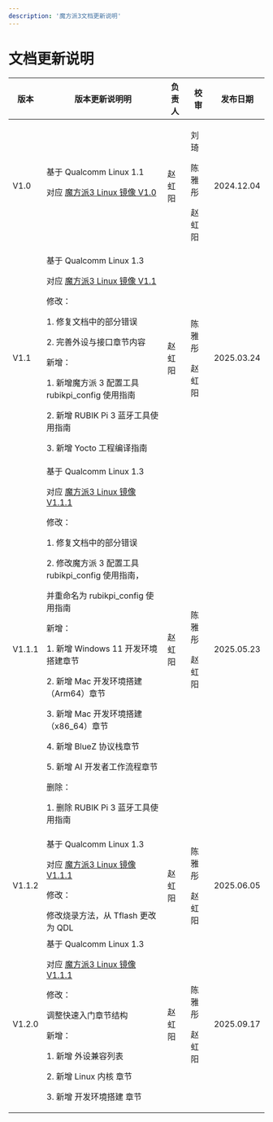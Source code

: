 ```yaml
---
description: '魔方派3文档更新说明'
---
```


# 文档更新说明

| 版本     | 版本更新说明明                                                                                                                                                                                              | 负责人  | 校审          | 发布日期          |
| ------ | ---------------------------------------------------------------------------------------------------------------------------------------- | --- | ----------- | ------------ |
| V1.0   | 基于 Qualcomm Linux 1.1<p>对应 [魔方派3 Linux 镜像 V1.0](https://thundercomm.s3.ap-northeast-1.amazonaws.com/uploads/web/rubik-pi-3/FlatBuild_RUBIKPi-3_xx.xx_LE1.0.R.debug.FC.r000001.zip) </p>                    | 赵虹阳 | <p>刘琦</p><p>陈雅彤</p><p>赵虹阳</p>    | 2024.12.04   |
| V1.1   | 基于 Qualcomm Linux 1.3<p>对应 [魔方派3 Linux 镜像 V1.1](https://thundercomm.s3.ap-northeast-1.amazonaws.com/uploads/web/rubik-pi-3/20250313/FlatBuild_RUBIKPi-3_xx.xx_LE1.0.R.debug.FC.r000002.zip)</p><p>修改：</p><p>1. 修复文档中的部分错误</p><p>2. 完善外设与接口章节内容</p><p>新增：</p> <p>1. 新增魔方派 3 配置工具 rubikpi_config 使用指南</p><p>2. 新增 RUBIK Pi 3 蓝牙工具使用指南</p><p>3. 新增 Yocto 工程编译指南 </p>   | 赵虹阳 | <p>陈雅彤</p><p>赵虹阳</p> |  2025.03.24  |
| V1.1.1 | 基于 Qualcomm Linux 1.3<p>对应 [魔方派3 Linux 镜像 V1.1.1](https://thundercomm.s3.ap-northeast-1.amazonaws.com/uploads/web/rubik-pi-3/20250422/FlatBuild_RUBIKPi-3_xx.xx_LE1.0.R.debug.FC.r001003.zip)</p><p>修改：</p><p>1. 修复文档中的部分错误</p><p>2. 修改魔方派 3 配置工具 rubikpi_config 使用指南，</p><p>并重命名为 rubikpi_config 使用指南</p><p>新增：</p><p>1. 新增 Windows 11 开发环境搭建章节</p><p>2. 新增 Mac 开发环境搭建（Arm64）章节</p><p>3. 新增 Mac 开发环境搭建（x86_64）章节</p><p>4. 新增 BlueZ 协议栈章节</p><p>5. 新增 AI 开发者工作流程章节</p><p>删除：</p> <p>1. 删除 RUBIK Pi 3 蓝牙工具使用指南</p>| 赵虹阳 | <p>陈雅彤</p><p>赵虹阳</p>      | 2025.05.23   |
| V1.1.2 | 基于 Qualcomm Linux 1.3<p>对应 [魔方派3 Linux 镜像 V1.1.1](https://thundercomm.s3.ap-northeast-1.amazonaws.com/uploads/web/rubik-pi-3/20250422/FlatBuild_RUBIKPi-3_xx.xx_LE1.0.R.debug.FC.r001003.zip)</p><p>修改：</p>修改烧录方法，从 Tflash 更改为 QDL | <p>赵虹阳</p> | <p>陈雅彤</p><p>赵虹阳</p> | 2025.06.05 |
| V1.2.0 | 基于 Qualcomm Linux 1.3<p>对应 [魔方派3 Linux 镜像 V1.1.1](https://thundercomm.s3.ap-northeast-1.amazonaws.com/uploads/web/rubik-pi-3/20250422/FlatBuild_RUBIKPi-3_xx.xx_LE1.0.R.debug.FC.r001003.zip)</p><p>修改：</p><p>调整快速入门章节结构</p><p>新增：</p><p>1. 新增 外设兼容列表</p><p>2. 新增 Linux 内核 章节</p><p>3. 新增 开发环境搭建 章节</p>| 赵虹阳 | <p>陈雅彤</p><p>赵虹阳</p>      | 2025.09.17   |

